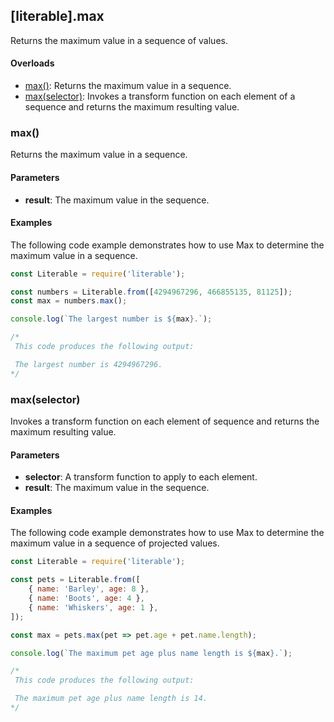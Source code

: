## [literable].max
Returns the maximum value in a sequence of values.

#### Overloads
* [max()](#[max()): Returns the maximum value in a sequence.
* [max(selector)](#[max(selector)): Invokes a transform function on each element of a sequence and returns the maximum resulting value.

### max()
Returns the maximum value in a sequence.

#### Parameters
* **result**: The maximum value in the sequence.

#### Examples
The following code example demonstrates how to use Max to determine the maximum value in a sequence.

```javascript
const Literable = require('literable');

const numbers = Literable.from([4294967296, 466855135, 81125]);
const max = numbers.max();

console.log(`The largest number is ${max}.`);

/*
 This code produces the following output:

 The largest number is 4294967296.
*/
```

### max(selector)
Invokes a transform function on each element of sequence and returns the maximum resulting value.

#### Parameters
* **selector**: A transform function to apply to each element.
* **result**: The maximum value in the sequence.

#### Examples
The following code example demonstrates how to use Max to determine the maximum value in a sequence of projected values.

```javascript
const Literable = require('literable');

const pets = Literable.from([
    { name: 'Barley', age: 8 },
    { name: 'Boots', age: 4 },
    { name: 'Whiskers', age: 1 },
]);

const max = pets.max(pet => pet.age + pet.name.length);

console.log(`The maximum pet age plus name length is ${max}.`);

/*
 This code produces the following output:

 The maximum pet age plus name length is 14.
*/
```

